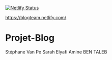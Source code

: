 [![Netlify Status](https://api.netlify.com/api/v1/badges/e7e058cd-82a7-4dca-bd83-fb4dc8da327a/deploy-status)](https://app.netlify.com/sites/blogteam/deploys)

https://blogteam.netlify.com/

# Projet-Blog
Stéphane Van Pe
Sarah Elyafi
Amine BEN TALEB
